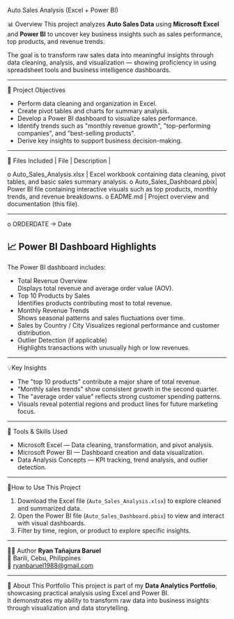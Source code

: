 Auto Sales Analysis (Excel + Power BI)

📊 Overview
This project analyzes **Auto Sales Data** using **Microsoft Excel** and **Power BI** to uncover key business insights such as sales performance, top products, and revenue trends.

The goal is to transform raw sales data into meaningful insights through data cleaning, analysis, and visualization — showing proficiency in using spreadsheet tools and business intelligence dashboards.

---

🧾 Project Objectives
- Perform data cleaning and organization in Excel.  
- Create pivot tables and charts for summary analysis.  
- Develop a Power BI dashboard to visualize sales performance.  
- Identify trends such as "monthly revenue growth", "top-performing companies", and "best-selling products".  
- Derive key insights to support business decision-making.

---

📂 Files Included
| File | Description |

o Auto_Sales_Analysis.xlsx | Excel workbook containing data cleaning, pivot tables, and basic sales summary analysis. 
o Auto_Sales_Dashboard.pbix| Power BI file containing interactive visuals such as top products, monthly trends, and revenue breakdowns. 
o EADME.md | Project overview and documentation (this file). 

---
o	ORDERDATE → Date
## 📈 Power BI Dashboard Highlights
The Power BI dashboard includes:
- Total Revenue Overview  
  Displays total revenue and average order value (AOV).
- Top 10 Products by Sales  
  Identifies products contributing most to total revenue.
- Monthly Revenue Trends  
  Shows seasonal patterns and sales fluctuations over time.
- Sales by Country / City 
  Visualizes regional performance and customer distribution.
- Outlier Detection (if applicable)  
  Highlights transactions with unusually high or low revenues.

---

💡Key Insights
- The "top 10 products" contribute a major share of total revenue.  
- "Monthly sales trends" show consistent growth in the second quarter.  
- The "average order value" reflects strong customer spending patterns.  
- Visuals reveal potential regions and product lines for future marketing focus.

---

🧠 Tools & Skills Used
- Microsoft Excel — Data cleaning, transformation, and pivot analysis.  
- Microsoft Power BI — Dashboard creation and data visualization.  
- Data Analysis Concepts — KPI tracking, trend analysis, and outlier detection.  

---

🚀How to Use This Project
1. Download the Excel file (`Auto_Sales_Analysis.xlsx`) to explore cleaned and summarized data.  
2. Open the Power BI file (`Auto_Sales_Dashboard.pbix`) to view and interact with visual dashboards.  
3. Filter by time, region, or product to explore specific insights.

---

👩‍💻 Author
**Ryan Tañajura Baruel**  
📍 Barili, Cebu, Philippines  
📧 [ryanbaruel1988@gmail.com](mailto:ryanbaruel1988@gmail.com)

---

🌟 About This Portfolio
This project is part of my **Data Analytics Portfolio**, showcasing practical analysis using Excel and Power BI.  
It demonstrates my ability to transform raw data into business insights through visualization and data storytelling.
